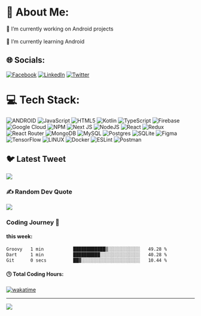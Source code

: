 # 💫 About Me:
🔭 I’m currently working on Android projects<br><br>🌱 I’m currently learning Android <br>


## 🌐 Socials:
[![Facebook](https://img.shields.io/badge/Facebook-%231877F2.svg?logo=Facebook&logoColor=white)](https://facebook.com/MarufRien1) [![LinkedIn](https://img.shields.io/badge/LinkedIn-%230077B5.svg?logo=linkedin&logoColor=white)](https://linkedin.com/in/MarufRien1) [![Twitter](https://img.shields.io/badge/Twitter-%231DA1F2.svg?logo=Twitter&logoColor=white)](https://twitter.com/MarufRien1) 

# 💻 Tech Stack:
![ANDROID](https://img.shields.io/badge/android-%2320232a.svg?style=for-the-badge&logo=android&logoColor=%a4c639) ![JavaScript](https://img.shields.io/badge/javascript-%23323330.svg?style=for-the-badge&logo=javascript&logoColor=%23F7DF1E) ![HTML5](https://img.shields.io/badge/html5-%23E34F26.svg?style=for-the-badge&logo=html5&logoColor=white) ![Kotlin](https://img.shields.io/badge/kotlin-%230095D5.svg?style=for-the-badge&logo=kotlin&logoColor=white) ![TypeScript](https://img.shields.io/badge/typescript-%23007ACC.svg?style=for-the-badge&logo=typescript&logoColor=white) ![Firebase](https://img.shields.io/badge/firebase-%23039BE5.svg?style=for-the-badge&logo=firebase) ![Google Cloud](https://img.shields.io/badge/Google%20Cloud-%234285F4.svg?style=for-the-badge&logo=google-cloud&logoColor=white) ![NPM](https://img.shields.io/badge/NPM-%23000000.svg?style=for-the-badge&logo=npm&logoColor=white) ![Next JS](https://img.shields.io/badge/Next-black?style=for-the-badge&logo=next.js&logoColor=white) ![NodeJS](https://img.shields.io/badge/node.js-6DA55F?style=for-the-badge&logo=node.js&logoColor=white) ![React](https://img.shields.io/badge/react-%2320232a.svg?style=for-the-badge&logo=react&logoColor=%2361DAFB) ![Redux](https://img.shields.io/badge/redux-%23593d88.svg?style=for-the-badge&logo=redux&logoColor=white) ![React Router](https://img.shields.io/badge/React_Router-CA4245?style=for-the-badge&logo=react-router&logoColor=white) ![MongoDB](https://img.shields.io/badge/MongoDB-%234ea94b.svg?style=for-the-badge&logo=mongodb&logoColor=white) ![MySQL](https://img.shields.io/badge/mysql-%2300f.svg?style=for-the-badge&logo=mysql&logoColor=white) ![Postgres](https://img.shields.io/badge/postgres-%23316192.svg?style=for-the-badge&logo=postgresql&logoColor=white) ![SQLite](https://img.shields.io/badge/sqlite-%2307405e.svg?style=for-the-badge&logo=sqlite&logoColor=white) 	![Figma](https://img.shields.io/badge/figma-%23F24E1E.svg?style=for-the-badge&logo=figma&logoColor=white) ![TensorFlow](https://img.shields.io/badge/TensorFlow-%23FF6F00.svg?style=for-the-badge&logo=TensorFlow&logoColor=white) ![LINUX](https://img.shields.io/badge/Linux-FCC624?style=for-the-badge&logo=linux&logoColor=black) ![Docker](https://img.shields.io/badge/docker-%230db7ed.svg?style=for-the-badge&logo=docker&logoColor=white) ![ESLint](https://img.shields.io/badge/ESLint-4B3263?style=for-the-badge&logo=eslint&logoColor=white) ![Postman](https://img.shields.io/badge/Postman-FF6C37?style=for-the-badge&logo=postman&logoColor=white)

## 🐦 Latest Tweet
[![](https://gtce.itsvg.in/api?username=https://twitter.com/MarufRien1)](https://github.com/VishwaGauravIn/github-twitter-card-embed)

### ✍️ Random Dev Quote
![](https://quotes-github-readme.vercel.app/api?type=horizontal&theme=radical)

### Coding Journey 🚀

#### this week:
<!--START_SECTION:waka-->

```txt
Groovy   1 min           ████████████▒░░░░░░░░░░░░   49.28 %
Dart     1 min           ██████████░░░░░░░░░░░░░░░   40.28 %
Git      0 secs          ██▓░░░░░░░░░░░░░░░░░░░░░░   10.44 %
```

<!--END_SECTION:waka-->


#### 🕒 Total Coding Hours: 
[![wakatime](https://wakatime.com/badge/user/36e55cf3-dba0-48f7-b937-d22d49ab5556.svg)](https://wakatime.com/@36e55cf3-dba0-48f7-b937-d22d49ab5556)

---
[![](https://visitcount.itsvg.in/api?id=MarufRien1&icon=0&color=0)](https://visitcount.itsvg.in)

<!-- Proudly created with GPRM ( https://gprm.itsvg.in ) -->
